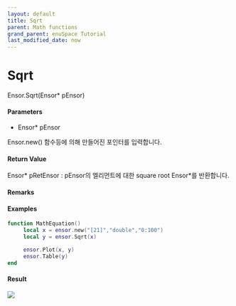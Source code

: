```yaml
---
layout: default
title: Sqrt
parent: Math functions
grand_parent: enuSpace Tutorial
last_modified_date: now
---
```


# Sqrt

Ensor.Sqrt\(Ensor\* pEnsor\)

#### Parameters

* Ensor\* pEnsor

Ensor.new\(\) 함수등에 의해 만들어진 포인터를 입력합니다.

#### Return Value

Ensor\* pRetEnsor : pEnsor의 엘리먼트에 대한 square root Ensor\*를 반환합니다.

#### Remarks

#### Examples

```lua
function MathEquation()
     local x = ensor.new("[21]","double","0:100")
     local y = ensor.Sqrt(x)

     ensor.Plot(x, y)
     ensor.Table(y)
end
```

#### Result

![](./MathAPI/SqrtResult.png)

